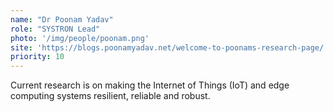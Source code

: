 ```yaml
---
name: "Dr Poonam Yadav"
role: "SYSTRON Lead"
photo: '/img/people/poonam.png'
site: 'https://blogs.poonamyadav.net/welcome-to-poonams-research-page/'
priority: 10
---
```


Current research is on making the Internet of Things (IoT) and edge computing systems resilient, reliable and robust.